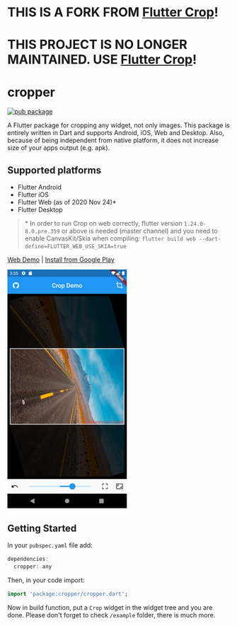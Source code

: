 # THIS IS A FORK FROM [Flutter Crop](https://github.com/xclud/flutter_crop)!
# THIS PROJECT IS NO LONGER MAINTAINED. USE [Flutter Crop](https://github.com/xclud/flutter_crop)!

# cropper
[![pub package](https://img.shields.io/pub/v/crop.svg)](https://pub.dartlang.org/packages/crop)

A Flutter package for cropping any widget, not only images. This package is entirely written in Dart and supports Android, iOS, Web and Desktop. Also, because of being independent from native platform, it does not increase size of your apps output (e.g. apk).

## Supported platforms

* Flutter Android
* Flutter iOS
* Flutter Web (as of 2020 Nov 24)*
* Flutter Desktop

> \* In order to run Crop on web correctly, flutter version
> `1.24.0-8.0.pre.359` or above is needed (master channel) and you need
> to enable CanvasKit/Skia when compiling: `flutter build web
> --dart-define=FLUTTER_WEB_USE_SKIA=true`

[Web Demo](https://xclud.github.io/flutter_crop/) | [Install from Google Play](https://play.google.com/store/apps/details?id=dev.pub.crop.app)

![Screenshot](doc/screenshot01.png)

## Getting Started

In your `pubspec.yaml` file add:

```dart
dependencies:
  cropper: any
```
Then, in your code import:
```dart
import 'package:cropper/cropper.dart';
```
Now in build function, put a `Crop` widget in the widget tree and you are done. Please don't forget to check ```/example``` folder, there is much more.
